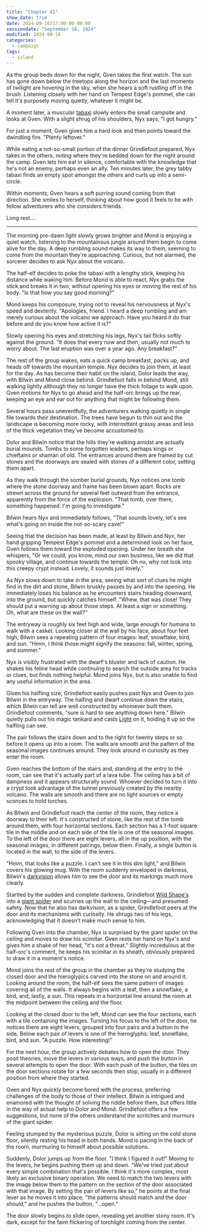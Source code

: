 ```yaml
---
title: "Chapter 41"
show_date: true
date: 2024-09-16T17:00:00-00:00
sessiondate: "September 16, 2024"
modified: 2024-09-16
categories:
  - campaign
tags:
  - island
---
```


As the group beds down for the night, Gven takes the first watch. The sun has gone down below the
treetops along the horizon and the last moments of twilight are hovering in the sky, when she
hears a soft rustling off in the brush. Listening closely with her hand on Tempest Edge's pommel,
she can tell it's purposely moving quietly, whatever it might be.

A moment later, a muscular [tabaxi](https://forgottenrealms.fandom.com/wiki/Tabaxi) slowly enters
the small campsite and looks at Gven. With a slight shrug of his shoulders, Nyx says, "I got hungry."

For just a moment, Gven gives him a hard look and then points toward the dwindling fire. "Plenty
leftover."

While eating a not-so-small portion of the dinner Grindlefoot prepared, Nyx takes in the others,
noting where they're bedded down for the night around the camp. Gven lets him eat in silence,
comfortable with the knowledge that he's not an enemy, perhaps even an ally. Ten minutes later,
the grey tabby tabaxi finds an empty spot amongst the others and curls up into a semi-circle.

Within moments, Gven hears a soft purring sound coming from that direction. She smiles to herself,
thinking about how good it feels to be with fellow adventurers who she considers friends.

Long rest....

---

The morning pre-dawn light slowly grows brighter and Mond is enjoying a quiet watch,
listening to the mountainous jungle around them begin to come alive for the day. A deep rumbling
sound makes its way to them, seeming to come from the mountain they're approaching. Curious, but
not alarmed, the sorcerer decides to ask Nyx about the volcano.

The half-elf decides to poke the tabaxi with a lengthy stick, keeping his distance while waking
him. Before Mond is able to react, Nyx grabs the stick and breaks it in two, without opening his
eyes or moving the rest of his body. "Is that how you say good morning?"

Mond keeps his composure, trying not to reveal his nervousness at Nyx's speed and dexterity.
"Apologies, friend. I heard a deep rumbling and am merely curious about the volcano we approach.
Have you heard it do that before and do you know how active it is?"

Slowly opening his eyes and stretching his legs, Nyx's tail flicks softly against the ground.
"It does that every now and then, usually not much to worry about. The last eruption was over a
year ago. Any breakfast?"

The rest of the group wakes, eats a quick camp breakfast, packs up, and heads off towards the
mountain temple. Nyx decides to join them, at least for the day. As has become their habit on
the island, Dolor leads the way, with Bilwin and Mond close behind. Grindlefoot falls in behind
Mond, still walking lightly although they no longer have the thick foliage to walk upon. Gven
motions for Nyx to go ahead and the half-orc brings up the rear, keeping an eye and ear out for
anything that might be following them.

Several hours pass uneventfully, the adventurers walking quietly in single file towards their
destination. The trees have begun to thin out and the landscape is becoming more rocky, with
intermittent grassy areas and less of the thick vegetation they've become accustomed to.

Dolor and Bilwin notice that the hills they're walking amidst are actually burial mounds. Tombs
to some forgotten leaders, perhaps kings or chieftains or shaman of old. The entrances around them
are framed by cut stones and the doorways are sealed with stones of a different color, setting
them apart.

As they walk through the somber burial grounds, Nyx notices one tomb where the stone doorway
and frame has been blown apart. Rocks are strewn across the ground for several feet outward
from the entrance, apparently from the force of the explosion. "That tomb, over there, something
happened. I'm going to investigate."

Bilwin hears Nyx and immediately follows, "That sounds lovely, let's see what's going on inside
the not-so-scary cave!"

Seeing that the decision has been made, at least by Bilwin and Nyx, her hand gripping Tempest
Edge's pommel and a determined look on her face, Gven follows them toward
the exploded opening. Under her breath she whispers, "Or we could, you know, mind our own business,
like we did that spooky village, and continue towards the temple. Oh no, why not look into
this creepy crypt instead. Lovely, it sounds just lovely." 

As Nyx slows down to take in the area, seeing what sort of clues he might find in the dirt
and stone, Bilwin bruskly passes by and into the opening. He immediately loses his balance
as he encounters stairs heading downward, into the ground, but quickly catches himself.
"Whew, that was close! They should put a warning up about those steps. At least a sign or
something. Oh, what are these on the wall?" 

The entryway is roughly six feet high and wide, large enough for humans to walk with a casket.
Looking closer at the wall by his face, about four feet high, Bilwin sees a repeating pattern
of four images: leaf, snowflake, bird, and sun. "Hmm, I think those might signify the
seasons: fall, winter, spring, and summer."

Nyx is visibly frustrated with the dwarf's bluster and lack of caution. He shakes his feline
head while continuing to search the outside area for tracks or clues, but finds nothing helpful.
Mond joins Nyx, but is also unable to find any useful information in the area.

Given his halfling size, Grindlefoot easily pushes past Nyx and Gven to join Bilwin in the
entryway. The halfing and dwarf continue down the stairs, which Bilwin can tell are well
constructed by whomever built them. Grindlefoot comments, "sure is hard to see anything
down here." Bilwin quietly pulls out his magic tankard and casts
[Light](https://www.dndbeyond.com/spells/2618996-light) on it, holding it up so the halfling
can see.

The pair follows the stairs down and to the right for twenty steps or so before it opens up
into a room. The walls are smooth and the pattern of the seasonal images continues around.
They look around in curiosity as they enter the room.

Gven reaches the bottom of the stairs and, standing at the entry to the room, can see that
it's actually part of a lava tube. The ceiling has a bit of dampness and it appears structurally
sound. Whoever decided to turn it into a crypt took advantage of the tunnel previously created
by the nearby volcano. The walls are smooth and there are no light sources or empty sconces
to hold torches.

As Bilwin and Grindlefoot reach the center of the room, they notice a doorway to their left.
It's constructed of stone, like the rest of the tomb around them, with four horizontal
sections. Each section has a 1-foot square tile in the middle and on each side of the tile
is one of the seasonal images. To the left of the door there are eight levers, all in the up
position, with the seasonal images, in different pairings, below them. Finally, a single button
is located in the wall, to the side of the levers.

"Hmm, that looks like a puzzle. I can't see it in this dim light," and Bilwin covers his
glowing mug. With the room suddenly enveloped in darkness, Bilwin's
[darkvision](https://roll20.net/compendium/dnd5e/Monsters?expansion=0#toc_20) allows
him to see the door and its markings much more clearly.

Startled by the sudden and complete darkness, Grindlefoot
[Wild Shape's](https://www.dndbeyond.com/posts/635-druid-101-wild-shape-guide)
into a [giant spider](https://www.dndbeyond.com/monsters/16895-giant-spider) and
scurries up the wall to the ceiling—and presumed safety. Now that he also has
darkvision, as a spider, Grindlefoot peers at the door and its mechanisms with
curiosity. He shrugs two of his legs, acknowledging that it doesn't make much
sense to him.

Following Gven into the chamber, Nyx is surprised by the giant spider on the ceiling
and moves to draw his scimitar. Gven rests her hand on Nyx's and gives him a shake
of her head, "it's not a threat." Slightly incredulous at the half-orc's comment,
he keeps his scimitar in its sheath, obviously prepared to draw it in a moment's
notice.

Mond joins the rest of the group in the chamber as they're studying the closed door
and the hieroglypics carved into the stone on and around it. Looking around the room,
the half-elf sees the same pattern of images covering all of the walls. It always
begins with a leaf, then a snowflake, a bird, and, lastly, a sun. This repeats
in a horizontal line around the room at the midpoint between the ceiling and the floor.

Looking at the closed door to the left, Mond can see the four sections, each with a
tile containing the images. Turning his focus to the left of the door, he notices there
are eight levers, grouped into four pairs and a button to the side. Below each pair of
levers is one of the hieroglyphs: leaf, snowflake, bird, and sun.  "A puzzle. How interesting!"

For the next hour, the group actively debates how to open the door. They posit theories,
move the levers in various ways, and push the button in several attempts to open the door.
With each push of the button, the tiles on the door sections rotate for a few seconds
then stop, usually in a different position from where they started.

Gven and Nyx quickly become bored with the process, preferring challenges of the body to
those of their intellect. Bilwin is intrigued and enamored with the thought of solving
the riddle before them, but offers little in the way of actual help to Dolor and Mond.
Grindlefoot offers a few suggestions, but none of the others understand the scritches
and murmurs of the giant spider.

Feeling stumped by the mysterious puzzle, Dolor is sitting on the cold stone floor, silently
resting his head in both hands. Mond is pacing in the back of the room, murmuring to
himself about possible solutions.

Suddenly, Dolor jumps up from the floor. "I think I figured it out!" Moving to the levers,
he begins pushing them up and down. "We've tried just about every simple combination that's
possible. I think it's more complex, most likely an exclusive binary operation. We need to match
the two levers with the image below them to the pattern on the section of the door associated
with that image. By setting the pair of levers like so," he points at the final lever
as he moves it into place, "the patterns should match and the door should," and he pushes
the button, "...open."

The door slowly begins to slide open, revealing yet another stony room. It's dark, except
for the faint flickering of torchlight coming from the center.

<!-- Door in crypt


_____________________________
|         ---------         |
|         |   F   |         |
|         |Su    W|         |
|         |   Sp  |         |
|         ---------         |
_____________________________
|         ---------         |
|         |   W   |         |
|         |F    Sp|         |
|         |   Su  |         |
|         ---------         |
_____________________________
|         ---------         |
|         |   Sp  |         |
|         |W    Su|         |
|         |   F   |         |
|         ---------         |
_____________________________
|         ---------         |
|         |   Su  |         |
|         |Sp    F|         |
|         |   W   |         |
|         ---------         |
_____________________________


____________________________
|         --------         |
|         | F  W |         |
|         |Su  Sp|         |
|         --------         |
____________________________
|         --------         |
|         | W  Sp|         |
|         | F  Su|         |
|         --------         |
____________________________
|         --------         |
|         |Sp  Su|         |
|         | W  F |         |
|         --------         |
____________________________
|         --------         |
|         |Su  F |         |
|         |Sp  W |         |
|         --------         |
____________________________

-->


<!-- NOTES -->

<!-- em dash: — | Mac kebyoard shortcut = Option + Shift + Dash (-) -->
<!-- https://oatcookies.neocities.org/dndmoney to convert copper, silver, gold, and more into CP -->
<!-- Frequently used links:
  [Barbarian rage](https://www.thegamer.com/dungeons-dragons-dnd-barbarian-rage-explained-guide/)
  [Bardic inspiration](https://www.dndbeyond.com/classes/1-bard#BardicInspiration-75)
  [Chaos Bolt](https://www.dndbeyond.com/spells/14761-chaos-bolt)
  [Hanseath](https://forgottenrealms.fandom.com/wiki/Hanseath)
  [Hellish Rebuke](https://www.dndbeyond.com/spells/hellish-rebuke)
  [hurdy-gurdy](https://en.wikipedia.org/wiki/Hurdy-gurdy)
  [Mind Spike](http://dnd5e.wikidot.com/spell:mind-spike)
  [Shillelagh](https://www.dndbeyond.com/spells/2249-shillelagh)
  [Spiritual Weapon](https://www.dndbeyond.com/spells/2263-spiritual-weapon)
  [Wild Shape](https://www.dndbeyond.com/posts/635-druid-101-wild-shape-guide)
-->
<!--
  Lists of spells for the classes:
    - Bard spells: https://www.dndbeyond.com/spells/class/1-bard
    - Cleric spells: https://www.dndbeyond.com/spells/class/cleric 
    - Druid spells: https://www.dndbeyond.com/spells/class/druid
    - Sorcerer spells: https://www.dndbeyond.com/spells/class/sorcerer
  Monsters: https://www.dndbeyond.com/monsters
  Damage types: https://www.wargamer.com/dnd/damage-types
  Luck (Bilwin): http://dnd5e.wikidot.com/feat:lucky
-->
<!-- Directions on a boat:
  Port = left side
  Starboard = right side
  Bow = front
  Aft = back (inside the ship, on board)
  Stern = back (outside, offboard)
-->
